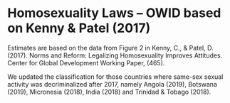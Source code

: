 # Homosexuality Laws – OWID based on Kenny & Patel (2017)

Estimates are based on the data from Figure 2 in Kenny, C., & Patel, D. (2017). Norms and Reform: Legalizing Homosexuality Improves Attitudes. Center for Global Development Working Paper, (465).

We updated the classification for those countries where same-sex sexual activity was decriminalized after 2017, namely Angola (2019), Botswana (2019), Micronesia (2018), India (2018) and Trinidad & Tobago (2018).